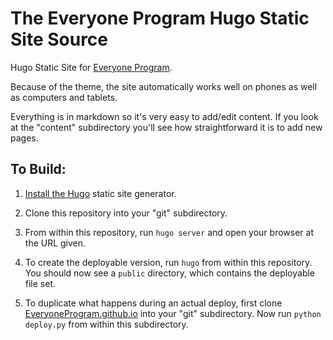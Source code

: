 # The Everyone Program Hugo Static Site Source

Hugo Static Site for [Everyone Program](http://www.EveryoneProgram.com).

Because of the theme, the site automatically works well on phones as well as
computers and tablets.

Everything is in markdown so it's very easy to add/edit content. If you look
at the "content" subdirectory you'll see how straightforward it is to add new
pages.

## To Build:

1.  [Install the Hugo](https://hugodocs.info/getting-started/installing/#quick-install) static site generator.

2.  Clone this repository into your "git" subdirectory.

3.  From within this repository, run `hugo server` and open your browser at the URL given.

4.  To create the deployable version, run `hugo` from within this repository.
    You should now see a `public` directory, which contains the deployable file
    set.

5.  To duplicate what happens during an actual deploy, first clone
    [EveryoneProgram.github.io](https://github.com/EveryoneProgram/EveryoneProgram.github.io)
    into your "git" subdirectory. Now run `python deploy.py` from within this
    subdirectory.
